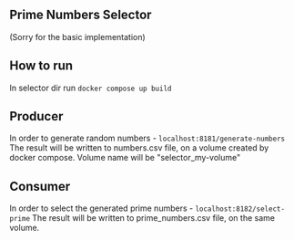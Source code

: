## Prime Numbers Selector
(Sorry for the basic implementation)


## How to run
In selector dir run `docker compose up build`

## Producer
In order to generate random numbers - `localhost:8181/generate-numbers`
The result will be written to numbers.csv file, on a volume created by
docker compose. Volume name will be "selector_my-volume"

## Consumer
In order to select the generated prime numbers - `localhost:8182/select-prime`
The result will be written to prime_numbers.csv file, on the same volume.
